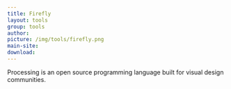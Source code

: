 ```yaml
---
title: Firefly
layout: tools
group: tools
author:
picture: /img/tools/firefly.png
main-site:
download:
---
```

Processing is an open source programming language built for visual design communities.